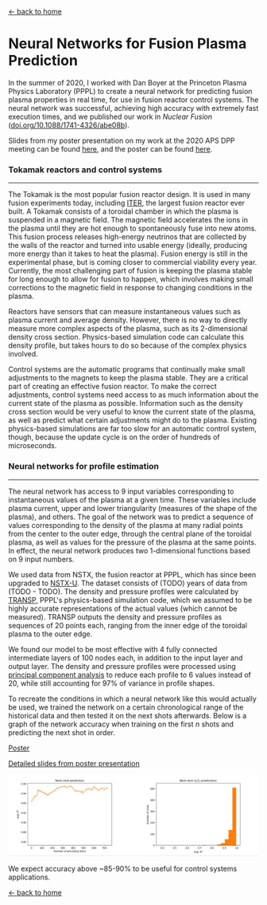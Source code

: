 [← back to home](https://jasonchadwick.github.io)

# Neural Networks for Fusion Plasma Prediction

In the summer of 2020, I worked with Dan Boyer at the Princeton Plasma Physics Laboratory (PPPL) to create a neural network for predicting fusion plasma properties in real time, for use in fusion reactor control systems. The neural network was successful, achieving high accuracy with extremely fast execution times, and we published our work in *Nuclear Fusion* ([doi.org/10.1088/1741-4326/abe08b](https://doi.org/10.1088/1741-4326/abe08b)).

Slides from my poster presentation on my work at the 2020 APS DPP meeting can be found [here](/files/fusion-slides.pdf), and the poster can be found [here](/files/fusion-poster.pdf).

### Tokamak reactors and control systems

---

The Tokamak is the most popular fusion reactor design. It is used in many fusion experiments today, including [ITER](https://www.iter.org), the largest fusion reactor ever built. A Tokamak consists of a toroidal chamber in which the plasma is suspended in a magnetic field. The magnetic field accelerates the ions in the plasma until they are hot enough to spontaneously fuse into new atoms. This fusion process releases high-energy neutrinos that are collected by the walls of the reactor and turned into usable energy (ideally, producing more energy than it takes to heat the plasma). Fusion energy is still in the experimental phase, but is coming closer to commercial viability every year. Currently, the most challenging part of fusion is keeping the plasma stable for long enough to allow for fusion to happen, which involves making small corrections to the magnetic field in response to changing conditions in the plasma.

Reactors have sensors that can measure instantaneous values such as plasma current and average density. However, there is no way to directly measure more complex aspects of the plasma, such as its 2-dimensional density cross section. Physics-based simulation code can calculate this density profile, but takes hours to do so because of the complex physics involved.

Control systems are the automatic programs that continually make small adjustments to the magnets to keep the plasma stable. They are a critical part of creating an effective fusion reactor. To make the correct adjustments, control systems need access to as much information about the current state of the plasma as possible. Information such as the density cross section would be very useful to know the current state of the plasma, as well as predict what certain adjustments might do to the plasma. Existing physics-based simulations are far too slow for an automatic control system, though, because the update cycle is on the order of hundreds of microseconds.

### Neural networks for profile estimation

---

The neural network has access to 9 input variables corresponding to instantaneous values of the plasma at a given time. These variables include plasma current, upper and lower triangularity (measures of the shape of the plasma), and others. The goal of the network was to predict a sequence of values corresponding to the density of the plasma at many radial points from the center to the outer edge, through the central plane of the toroidal plasma, as well as values for the pressure of the plasma at the same points. In effect, the neural network produces two 1-dimensional functions based on 9 input numbers.

We used data from NSTX, the fusion reactor at PPPL, which has since been upgraded to [NSTX-U](https://pppl.gov/nstx). The dataset consists of (TODO) years of data from (TODO - TODO). The density and pressure profiles were calculated by [TRANSP](https://transp.pppl.gov/), PPPL's physics-based simulation code, which we assumed to be highly accurate representations of the actual values (which cannot be measured). TRANSP outputs the density and pressure profiles as sequences of 20 points each, ranging from the inner edge of the toroidal plasma to the outer edge.

We found our model to be most effective with 4 fully connected intermediate layers of 100 nodes each, in addition to the input layer and output layer. The density and pressure profiles were processed using [principal component analysis](https://en.wikipedia.org/wiki/Principal_component_analysis) to reduce each profile to 6 values instead of 20, while still accounting for 97% of variance in profile shapes.

To recreate the conditions in which a neural network like this would actually be used, we trained the network on a certain chronological range of the historical data and then tested it on the next shots afterwards. Below is a graph of the network accuracy when training on the first *n* shots and predicting the next shot in order.

[Poster](/files/fusion-poster.pdf)

[Detailed slides from poster presentation](/files/fusion-slides.pdf)

![time-history-graph](/files/fusion-time-history.png)

We expect accuracy above ~85-90% to be useful for control systems applications.

[← back to home](https://jasonchadwick.github.io)
